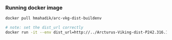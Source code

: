 ### Running docker image
```bash
docker pull hmahadik/arc-vkg-dist-buildenv

# note: set the dist_url correctly
docker run -it --env dist_url=http://../Arcturus-Viking-dist-P242.316.1940.tar.bz2 hmahadik/arc-vkg-dist-buildenv
```
